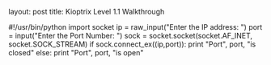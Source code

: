 layout: post
title: Kioptrix Level 1.1 Walkthrough

#!/usr/bin/python 
import socket 
ip = raw_input("Enter the IP address: ")
port = input("Enter the  Port Number: ")
sock = socket.socket(socket.AF_INET, socket.SOCK_STREAM)
if sock.connect_ex((ip,port)):
	print "Port", port, "is closed"
else: 
	print "Port", port, "is open"
